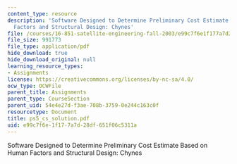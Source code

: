 ```yaml
---
content_type: resource
description: 'Software Designed to Determine Preliminary Cost Estimate Based on Human
  Factors and Structural Design: Chynes'
file: /courses/16-851-satellite-engineering-fall-2003/e99c7f6e1f177a7d28df651f06c5311a_ps5_cs_solution.pdf
file_size: 991773
file_type: application/pdf
hide_download: true
hide_download_original: null
learning_resource_types:
- Assignments
license: https://creativecommons.org/licenses/by-nc-sa/4.0/
ocw_type: OCWFile
parent_title: Assignments
parent_type: CourseSection
parent_uid: 54e4e27d-f3ae-708b-3759-0e244c163c0f
resourcetype: Document
title: ps5_cs_solution.pdf
uid: e99c7f6e-1f17-7a7d-28df-651f06c5311a
---
```

Software Designed to Determine Preliminary Cost Estimate Based on Human Factors and Structural Design: Chynes